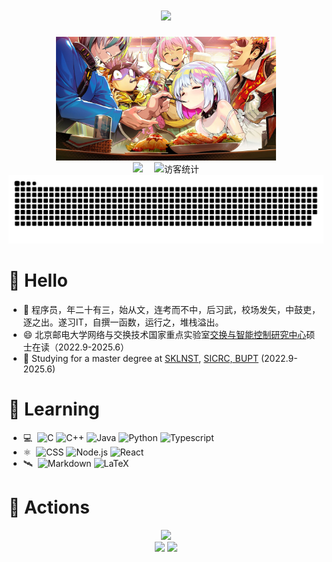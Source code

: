 <!--打字效果-->
<h1 align="center">
  <img src="https://readme-typing-svg.herokuapp.com?color=A0FFF9&background=000000&center=true&vCenter=true&width=700&lines=%E6%B0%B4%E8%89%B2%E3%81%AESunday!+Sunday!;%E4%B8%96%E4%BF%97%E5%8F%AA%E4%BC%9A%E5%BD%B1%E5%93%8D%E6%88%91coding%E7%9A%84%E9%80%9F%E5%BA%A6%EF%BC%8C%E4%BD%86%E5%8D%97%E6%A2%A6%E8%8A%BD%E4%B8%8D%E4%BC%9A%EF%BC%8C%E5%A5%B9%E7%94%9A%E8%87%B3%E8%83%BD%E5%B8%A6%E6%88%91%E9%A3%9E">
</h1>
<!--图片-->
<div align="center"> <img src="img/dohna1.jpg" style="width:70%;height:70%"> </div>

<!-- 个人资料徽标 -->
<div align="center">
  <a href="https://xitie2000.github.io/"><img src="https://img.shields.io/badge/website-%E4%B8%AA%E4%BA%BA%E7%BD%91%E7%AB%99-blue"></a>&emsp;
<!-- 访客数统计徽标 -->
  <img src="https://visitor-badge.glitch.me/badge?page_id=xitie2000" alt="访客统计" /></div>
<div align="center"><img src="assets/github-contribution-grid-snake.svg" /></div>


#  🙋 Hello

- 💬 程序员，年二十有三，始从文，连考而不中，后习武，校场发矢，中鼓吏，逐之出。遂习IT，自撰一函数，运行之，堆栈溢出。
- 😄 北京邮电大学网络与交换技术国家重点实验室[交换与智能控制研究中心](http://sicrc.cn/)硕士在读（2022.9-2025.6）
- 🤔 Studying for a master degree at [SKLNST](http://sklnst.bupt.edu.cn/), [SICRC, BUPT](http://sicrc.cn/) (2022.9-2025.6)

# 🌱 Learning
- 💻  &nbsp;![C](https://img.shields.io/badge/-C++-00599C?style=flat&logo=C)
  ![C++](https://img.shields.io/badge/-C++-00599C?style=flat&logo=C%2B%2B)
  ![Java](https://img.shields.io/badge/-Python-00599C?style=flat&logo=java)
  ![Python](https://img.shields.io/badge/-Python-00599C?style=flat&logo=Python)
  ![Typescript](https://img.shields.io/badge/-Typescript-00599C?style=flat&logo=Typescript)
- ⚛️  &nbsp;![CSS](https://img.shields.io/badge/-CSS-00599C?style=flat&logo=CSS3)
  ![Node.js](https://img.shields.io/badge/-Node.js-00599C?style=flat&logo=node.js)
  ![React](https://img.shields.io/badge/-React-00599C?style=flat&logo=react)
- 🛰️  &nbsp;![Markdown](https://img.shields.io/badge/-Markdown-00599C?style=flat&logo=markdown)
  ![LaTeX](https://img.shields.io/badge/-LaTeX-00599C?style=flat&logo=latex)

# 🚀 Actions

<div align="center"> <img src="https://metrics.lecoq.io/xitie2000?template=classic&base.indepth=false&base.hireable=false&config.timezone=Asia%2FShanghai"> </div>
<div align="center"> <img height="137px" src="https://github-readme-stats.vercel.app/api?username=xitie2000&show_icons=true&include_all_commits=true&count_private=true" /> 
<img src="https://github-readme-stats.vercel.app/api/top-langs/?username=xitie2000&layout=compact&langs_count=8" /> </div>
<!--
**xitie2000/xitie2000** is a ✨ _special_ ✨ repository because its `README.md` (this file) appears on your GitHub profile.
### Hi there 👋
Here are some ideas to get you started:

- 🔭 I’m currently working on ...
- 🌱 I’m currently learning ...
- 👯 I’m looking to collaborate on ...
- 🤔 I’m looking for help with ...
- 💬 Ask me about ...
- 📫 How to reach me: ...
- 😄 Pronouns: ...
- ⚡ Fun fact: ...
-->

